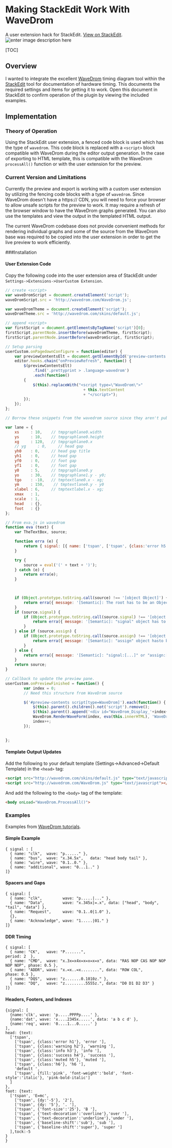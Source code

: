 # Making StackEdit Work With WaveDrom
A user extension hack for StackEdit. [View on StackEdit](https://stackedit.io/viewer#!url=https://raw.github.com/drjson/stackedit-wavedrom/master/README.md).
![enter image description here](https://raw.githubusercontent.com/drjson/stackedit-wavedrom/master/screenshot.png "Example Screenshot")

[TOC]

## Overview
I wanted to integrate the excellent [WaveDrom][1] timing diagram tool within the [StackEdit][2] tool for documentation of hardware timing. This documents the required settings and items for getting it to work. Open this document in StackEdit to confirm operation of the plugin by viewing the included examples.

## Implementation
### Theory of Operation
Using the StackEdit user extension, a fenced code block is used which has the type of `wavedrom`. This code block is replaced with a `<script>` block compatible with WaveDrom during the editor output generation. In the case of exporting to HTML template, this is compatible with the WaveDrom `processAll()` function or with the user extension for the preview.

### Current Version and Limitations
Currently the preview and export is working with a custom user extension by utilizing the fencing code blocks with a type of `wavedrom`. Since WaveDrom doesn't have a https:// CDN, you will need to force your browser to allow unsafe scripts for the preview to work. It may require a refresh of the browser window to have the WaveDrom graphs generated. You can also use the templates and view the output in the templated HTML output.

The current WaveDrom codebase does not provide convenient methods for rendering individual graphs and some of the source from the WaveDrom base was required to be copied into the user extension in order to get the live preview to work efficiently.

###Installation
#### User Extension Code
Copy the following code into the user extension area of StackEdit under `Settings->Extensions->UserCustom Extension`.
```javascript
// create <script>
var waveDromScript = document.createElement('script');
waveDromScript.src = 'http://wavedrom.com/WaveDrom.js';

var waveDromTheme = document.createElement('script');
waveDromTheme.src = 'http://wavedrom.com/skins/default.js';

// append <script>
var firstScript = document.getElementsByTagName('script')[0];
firstScript.parentNode.insertBefore(waveDromTheme, firstScript);
firstScript.parentNode.insertBefore(waveDromScript, firstScript);

// Setup parsing
userCustom.onPagedownConfigure = function(editor) {
	var previewContentsElt = document.getElementById('preview-contents');
	editor.hooks.chain("onPreviewRefresh", function() {
	    $(previewContentsElt)
		    .find('.prettyprint > .language-wavedrom')
			.each(function() 
		{
			$(this).replaceWith("<script type=\"WaveDrom\">"
	    	    				  + this.textContent
				    			  + "</script>");
		});
    });
};

// Borrow these snippets from the wavedrom source since they aren't publicly available in the API, but are required to call RenderWaveForm.

var lane = {
    xs     : 10,    // tmpgraphlane0.width
    ys     : 10,    // tmpgraphlane0.height
    xg     : 120,   // tmpgraphlane0.x
    // yg     : 0,     // head gap
    yh0    : 0,     // head gap title
    yh1    : 0,     // head gap
    yf0    : 0,     // foot gap
    yf1    : 0,     // foot gap
    y0     : 5,     // tmpgraphlane0.y
    yo     : 30,    // tmpgraphlane1.y - y0;
    tgo    : -10,   // tmptextlane0.x - xg;
    ym     : 150,    // tmptextlane0.y - y0
    xlabel : 6,     // tmptextlabel.x - xg;
    xmax   : 1,
    scale  : 1,
    head   : {},
    foot   : {}
};

// From eva.js in wavedrom
function eva (text) {
    var TheTextBox, source;

    function erra (e) {
        return { signal: [{ name: ['tspan', ['tspan', {class:'error h5'}, 'Error: '], e.message] }]};
    }

    try { 
	    source = eval('(' + text + ')'); 
	} catch (e) {
		return erra(e); 
	}
    


    if (Object.prototype.toString.call(source) !== '[object Object]') {
        return erra({ message: '[Semantic]: The root has to be an Object: "{signal:[...]}"'});
    }
    if (source.signal) {
        if (Object.prototype.toString.call(source.signal) !== '[object Array]') {
            return erra({ message: '[Semantic]: "signal" object has to be an Array "signal:[]"'});
        }
    } else if (source.assign) {
        if (Object.prototype.toString.call(source.assign) !== '[object Array]') {
            return erra({ message: '[Semantic]: "assign" object hasto be an Array "assign:[]"'});
        }
    } else {
        return erra({ message: '[Semantic]: "signal:[...]" or "assign:[...]" property is missing inside the root Object'});
    }
    return source;
}

// Callback to update the preview pane.
userCustom.onPreviewFinished = function() {
		var index = 0;
		// Need this structure from WaveDrom source

		$('#preview-contents script[type=WaveDrom]').each(function() {
			$(this).parent().children().not('script').remove();
			$(this).parent().append('<div id="WaveDrom_Display_'+index+'"></div>');
			WaveDrom.RenderWaveForm(index, eva(this.innerHTML), 'WaveDrom_Display_', lane);
			index++;
		});
		

};
```

#### Template Output Updates
Add the following to your default template (Settings->Advanced->Default Template) in the `<head>` tag:
```html
<script src="http://wavedrom.com/skins/default.js" type="text/javascript"></script>
<script src="http://wavedrom.com/WaveDrom.js" type="text/javascript"></script>
```

And add the following to the `<body>` tag of the template:
```html
<body onLoad="WaveDrom.ProcessAll()">
```
### Examples
Examples from [WaveDrom tutorials](http://wavedrom.com/tutorial.html).

#### Simple Example
```wavedrom
{ signal : [
  { name: "clk",  wave: "p......" },
  { name: "bus",  wave: "x.34.5x",   data: "head body tail" },
  { name: "wire", wave: "0.1..0." },
  { name: "additional", wave: "0...1.." }
]}
```

#### Spacers and Gaps
```wavedrom
{ signal: [
  { name: "clk",         wave: "p.....|..." },
  { name: "Data",        wave: "x.345x|=.x", data: ["head", "body", "tail", "data"] },
  { name: "Request",     wave: "0.1..0|1.0" },
  {},
  { name: "Acknowledge", wave: "1.....|01." }
]}
```

#### DDR Timing
```wavedrom
{ signal: [
  { name: "CK",   wave: "P.......",                                              period: 2  },
  { name: "CMD",  wave: "x.3x=x4x=x=x=x=x", data: "RAS NOP CAS NOP NOP NOP NOP", phase: 0.5 },
  { name: "ADDR", wave: "x.=x..=x........", data: "ROW COL",                     phase: 0.5 },
  { name: "DQS",  wave: "z.......0.1010z." },
  { name: "DQ",   wave: "z.........5555z.", data: "D0 D1 D2 D3" }
]}
```
#### Headers, Footers, and Indexes
```wavedrom
{signal: [
  {name:'clk', wave: 'p.....PPPPp....' },
  {name:'dat', wave: 'x....2345x.....', data: 'a b c d' },
  {name:'req', wave: '0....1...0.....' }
],
head: {text:
  ['tspan',
    ['tspan', {class:'error h1'}, 'error '],
    ['tspan', {class:'warning h2'}, 'warning '],
    ['tspan', {class:'info h3'}, 'info '],
    ['tspan', {class:'success h4'}, 'success '],
    ['tspan', {class:'muted h5'}, 'muted '],
    ['tspan', {class:'h6'}, 'h6 '],
    'default ',
    ['tspan', {fill:'pink', 'font-weight':'bold', 'font-style':'italic'}, 'pink-bold-italic']
  ]
},
foot: {text:
  ['tspan', 'E=mc',
    ['tspan', {dy:'-5'}, '2'],
    ['tspan', {dy: '5'}, '. '],
    ['tspan', {'font-size':'25'}, 'B '],
    ['tspan', {'text-decoration':'overline'},'over '],
    ['tspan', {'text-decoration':'underline'},'under '],
    ['tspan', {'baseline-shift':'sub'}, 'sub '],
    ['tspan', {'baseline-shift':'super'}, 'super ']
  ],tock:-5
}
}
```
[1]: http://www.wavedrom.com "WaveDrom"
[2]: http://www.stackedit.io "StackEdit"